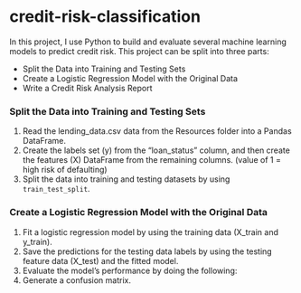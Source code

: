 # credit-risk-classification
In this project, I use Python to build and evaluate several machine learning models to predict credit risk.
This project can be split into three parts: 
- Split the Data into Training and Testing Sets
- Create a Logistic Regression Model with the Original Data
- Write a Credit Risk Analysis Report

### Split the Data into Training and Testing Sets
1. Read the lending_data.csv data from the Resources folder into a Pandas DataFrame.
2. Create the labels set (y) from the “loan_status” column, and then create the features (X) DataFrame from the remaining columns. (value of 1 = high risk of defaulting)
3. Split the data into training and testing datasets by using `train_test_split`.
   
### Create a Logistic Regression Model with the Original Data
1. Fit a logistic regression model by using the training data (X_train and y_train).
2. Save the predictions for the testing data labels by using the testing feature data (X_test) and the fitted model.
3. Evaluate the model’s performance by doing the following:
4. Generate a confusion matrix.
  




